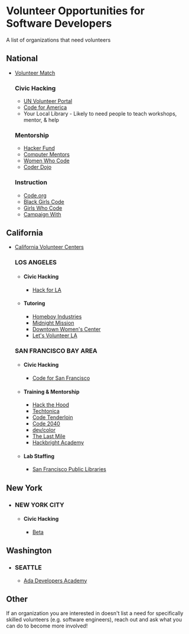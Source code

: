 # Volunteer Opportunities for Software Developers

A list of organizations that need volunteers

## National
  - [Volunteer Match](https://www.volunteermatch.org)

    ### Civic Hacking
    - [UN Volunteer Portal](https://www.onlinevolunteering.org/en)
    - [Code for America](https://brigade.codeforamerica.org)
    - Your Local Library - Likely to need people to teach workshops, mentor, & help

    ### Mentorship
    - [Hacker Fund](https://www.hacker.fund)
    - [Computer Mentors](https://computermentors.org/volunteer)
    - [Women Who Code](https://www.womenwhocode.com)
    - [Coder Dojo](https://coderdojo.com)

    ### Instruction
    - [Code.org](https://code.org/volunteer)
    - [Black Girls Code](https://www.blackgirlscode.com)
    - [Girls Who Code](https://girlswhocode.com)
    - [Campaign With](https://campaignwith.com)

## California

- [California Volunteer Centers](https://www.californiavolunteers.ca.gov/get-involved/volunteer-centers)
    
    ### LOS ANGELES
    -
        #### Civic Hacking
        - [Hack for LA](https://www.hackforla.org)
     -
        #### Tutoring
        - [Homeboy Industries](https://homeboyindustries.org/get-involved/volunteer)
        - [Midnight Mission](https://www.midnightmission.org/get-involved/volunteer)
        - [Downtown Women's Center](https://downtownwomenscenter.org/volunteer)
        - [Let's Volunteer LA](https://letsvolunteerla.org/listing-item/grass-roots-neighbors/?way_to_help=796305)

    ### SAN FRANCISCO BAY AREA
    -
        #### Civic Hacking
        - [Code for San Francisco](https://codeforsanfrancisco.org)
    -
        #### Training & Mentorship
        - [Hack the Hood](https://www.hackthehood.org/volunteer.html)
        - [Techtonica](https://techtonica.org/volunteer)
        - [Code Tenderloin](https://www.codetenderloin.org/volunteers)
        - [Code 2040](http://www.code2040.org/volunteer)
        - [dev/color](https://www.devcolor.org/about)
        - [The Last Mile](https://thelastmile.org/get-involved/)
        - [Hackbright Academy](https://hackbrightacademy.com/mentor-at-hackbright/)
    -
        #### Lab Staffing
        - [San Francisco Public Libraries](https://sfpl.org/volunteer)

## New York
- 
    ### NEW YORK CITY
    -
        #### Civic Hacking
        - [Beta](https://beta.nyc/)

## Washington
-
  ### SEATTLE
  - [Ada Developers Academy](https://adadevelopersacademy.org/volunteer)

## Other
If an organization you are interested in doesn't list a need for specifically skilled volunteers (e.g. software engineers), reach out and ask what you can do to become more involved!

